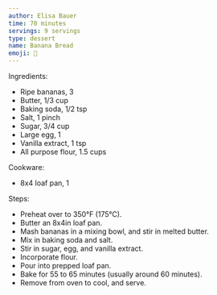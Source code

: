 ```yaml
---
author: Elisa Bauer 
time: 70 minutes
servings: 9 servings
type: dessert 
name: Banana Bread
emoji: 🍌 
---
```


Ingredients:

- Ripe bananas, 3
- Butter, 1/3 cup
- Baking soda, 1/2 tsp
- Salt, 1 pinch
- Sugar, 3/4 cup
- Large egg, 1
- Vanilla extract, 1 tsp
- All purpose flour, 1.5 cups

Cookware:

- 8x4 loaf pan, 1

Steps:

- Preheat over to 350°F (175°C).
- Butter an 8x4in loaf pan.
- Mash bananas in a mixing bowl, and stir in melted butter.
- Mix in baking soda and salt.
- Stir in sugar, egg, and vanilla extract.
- Incorporate flour.
- Pour into prepped loaf pan.
- Bake for 55 to 65 minutes (usually around 60 minutes).
- Remove from oven to cool, and serve.